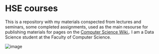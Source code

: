# HSE courses

This is a repository with my materials conspected from lectures and seminars, some completed assignments, used as the main resourse for publishing materials for pages on the [Computer Science Wiki.](http://wiki.cs.hse.ru/%D0%97%D0%B0%D0%B3%D0%BB%D0%B0%D0%B2%D0%BD%D0%B0%D1%8F_%D1%81%D1%82%D1%80%D0%B0%D0%BD%D0%B8%D1%86%D0%B0). I am a Data Science student at the Faculty of Computer Science.

![image](http://sun9-81.userapi.com/impf/UqH8A2lcQZv-1Ln7Mzo4sVvXumMApobDq-Esrw/hk8QXuEPi2E.jpg?size=1590x530&quality=95&crop=0,55,2460,820&sign=f2bc42d5e55a9542d0d593ffbad8333f&type=cover_group)
